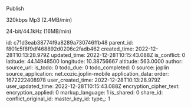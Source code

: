 Publish

320kbps Mp3 (2.4MB/min)

24-bit/44.1kHz (16MB/min)




id: c71d3eab38774f9a8289a730746ffb48
parent_id: f801c5f8f9df468892d0206c2fadb462
created_time: 2022-12-28T10:13:28.979Z
updated_time: 2022-12-28T10:15:43.088Z
is_conflict: 0
latitude: 44.14948500
longitude: 10.38756667
altitude: 563.0000
author: 
source_url: 
is_todo: 0
todo_due: 0
todo_completed: 0
source: joplin
source_application: net.cozic.joplin-mobile
application_data: 
order: 1672222408978
user_created_time: 2022-12-28T10:13:28.979Z
user_updated_time: 2022-12-28T10:15:43.088Z
encryption_cipher_text: 
encryption_applied: 0
markup_language: 1
is_shared: 0
share_id: 
conflict_original_id: 
master_key_id: 
type_: 1